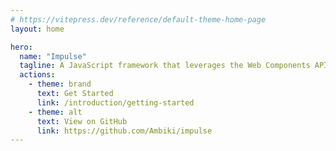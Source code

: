 ```yaml
---
# https://vitepress.dev/reference/default-theme-home-page
layout: home

hero:
  name: "Impulse"
  tagline: A JavaScript framework that leverages the Web Components API.
  actions:
    - theme: brand
      text: Get Started
      link: /introduction/getting-started
    - theme: alt
      text: View on GitHub
      link: https://github.com/Ambiki/impulse
---
```

